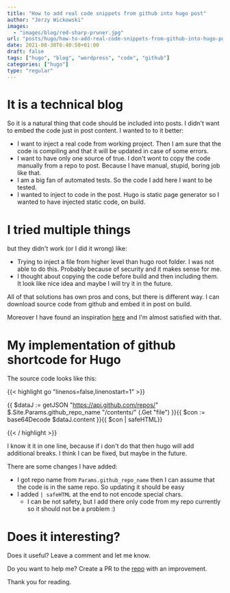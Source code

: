 ```yaml
---
title: "How to add real code snippets from github into hugo post"
author: "Jerzy Wickowski"
images:
  - "images/blog/red-sharp-pruner.jpg"
url: "posts/hugo/how-to-add-real-code-snippets-from-github-into-hugo-post"
date: 2021-08-30T6:40:58+01:00
draft: false
tags: ["hugo", "blog", "wordpress", "code", "github"]
categories: ["hugo"]
type: "regular"
---
```


# It is a technical blog

So it is a natural thing that code should be included into posts. I didn't want to embed the code just in post content. I wanted to to it better:

- I want to inject a real code from working project. Then I am sure that the code is compiling and that it will be updated in case of some errors.
- I want to have only one source of true. I don't wont to copy the code manually from a repo to post. Because I have manual, stupid, boring job like that.
- I am a big fan of automated tests. So the code I add here I want to be tested.
- I wanted to inject to code in the post. Hugo is static page generator so I wanted to have injected static code, on build.

# I tried multiple things

but they didn't work (or I did it wrong)
like:

- Trying to inject a file from higher level than hugo root folder. I was not able to do this. Probably because of security and it makes sense for me.
- I thought about copying the code before build and then including them. It look like nice idea and maybe I will try it in the future.

All of that solutions has own pros and cons, but there is different way.
I can download source code from github and embed it in post on build.

Moreover I have found an inspiration [here](https://github.com/haideralipunjabi/hugo-shortcodes) and I'm almost satisfied with that.

# My implementation of github shortcode for Hugo

The source code looks like this:

{{< highlight  go "linenos=false,linenostart=1" >}}

{{ $dataJ := getJSON "https://api.github.com/repos/"  $.Site.Params.github_repo_name  "/contents/"  (.Get "file")  }}{{ $con := base64Decode $dataJ.content }}{{ $con | safeHTML}}

{{< / highlight >}}

I know it it in one line, because if i don't do that then hugo will add additional breaks. I think I can be fixed, but maybe in the future.

There are some changes I have added:

- I got repo name from `Params.github_repo_name` then I can assume that the code is in the same repo. So updating it should be easy
- I added `| safeHTML` at the end to not encode special chars.
  - I can be not safety, but I add there only code from my repo currently so it should not be a problem :)

# Does it interesting?

Does it useful? Leave a comment and let me know.

Do you want to help me? Create a PR to the [repo](https://github.com/jwickowski/codepruner.com) with an improvement.

Thank you for reading.
